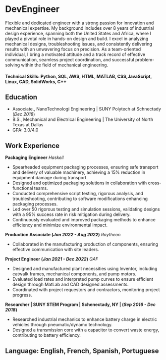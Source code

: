 # DevEngineer

Flexible and dedicated engineer with a strong passion for innovation and mechanical expertise. My background includes over 8 years of industrial design experience, spanning both the United States and Africa, where I played a pivotal role in hands-on design and build. I excel in analyzing mechanical designs, troubleshooting issues, and consistently delivering results with an unwavering focus on precision. As a team-oriented individual, I bring a motivated attitude and a track record of effective communication, seamless project coordination, and successful problem-solving within the field of mechanical engineering.

#### Technical Skills: Python, SQL, AWS, HTML, MATLAB, CSS,JavaScript, Linux, CAD, SolidWorks, C++

## Education
- Associate., NanoTechnologi Engineering | SUNY Polytech at Schnectady (_Dec 2018_) 		        		
- B.S., Mechanical and Electrical Engineering | The University of North Texas at Dallas
- GPA: 3.0/4.0
## Work Experience
**Packaging Engineer**
*Haskell*
- Spearheaded equipment packaging processes, ensuring safe transport and delivery of valuable machinery, achieving a 15% reduction in equipment damage during transport.
- Designed and optimized packaging solutions in collaboration with cross-functional teams.
- Conducted comprehensive script testing, rigorous analysis, and troubleshooting, contributing to software modifications enhancing packaging processes.
- Led over 50 rigorous testing and simulation sessions, validating designs with a 95% success rate in risk mitigation during delivery.
- Continuously evaluated and improved packaging methods to enhance efficiency and minimize environmental impact.

**Production Associate (_Jan 2022 - Aug 2022_)**
*Raytheon*
- Collaborated in the manufacturing production of components, ensuring effective communication with site leaders.

**Project Engineer (_Jan 2021 - Dec 2022_)**
*GAF*
- Designed and manufactured plant necessities using Inventor, including catwalk frames, mechanical components, and pump motors.
- Evaluated load rates and interpreted pump curves to ensure efficient design through MatLab and CAD designed assessments.
- Coordinated with project requestors and contractors, monitoring project progress.

**Researcher | SUNY STEM Program | Schenectady, NY | (_Sep 2016 - Dec 2018_)**
- Researched industrial mechanics to enhance battery charge in electric vehicles through pneumatic/dynamo technology.
- Designed a transmission core with a capacitor to convert waste energy, contributing to battery efficiency.

## Language: English, French, Spanish, Portuguese
